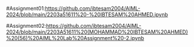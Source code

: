 #Assignment01:https://github.com/ibtesam2004/AIML-2024/blob/main/2203a51611%20-%20IBTESAM%20AHMED.ipynb

#Assignment02:https://github.com/ibtesam2004/AIML-2024/blob/main/2203A51611%20(MOHAMMAD%20IBTESAM%20AHMED)%20(56)%20AIML%20Lab%20Assignment%20-2.ipynb
